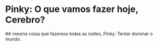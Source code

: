 # Pinky: O que vamos fazer hoje, Cerebro?
#A mesma coisa que fazemos todas as noites, Pinky: Tentar dominar o mundo.
